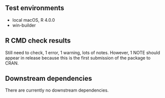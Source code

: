 ## Test environments
* local macOS, R 4.0.0
* win-builder


## R CMD check results
Still need to check, 1 error, 1 warning, lots of notes. 
However, 1 NOTE should appear in release because this is the first submission of the package to CRAN.


## Downstream dependencies
There are currently no downstream dependencies.

